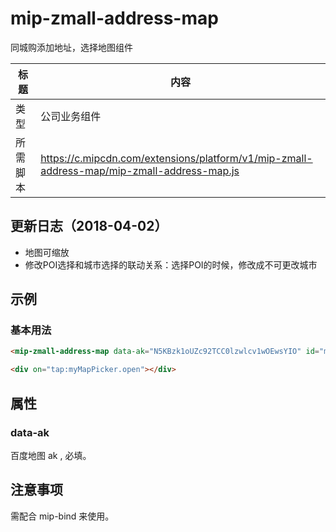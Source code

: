 # mip-zmall-address-map

同城购添加地址，选择地图组件

标题|内容
----|----
类型| 公司业务组件
所需脚本|https://c.mipcdn.com/extensions/platform/v1/mip-zmall-address-map/mip-zmall-address-map.js

## 更新日志（2018-04-02）

- 地图可缩放
- 修改POI选择和城市选择的联动关系：选择POI的时候，修改成不可更改城市

## 示例

### 基本用法

```html
<mip-zmall-address-map data-ak="N5KBzk1oUZc92TCC0lzwlcv1wOEwsYIO" id="myMapPicker"></mip-zmall-address-map>
```

```html
<div on="tap:myMapPicker.open"></div>
```

## 属性

### data-ak

百度地图 ak , 必填。

## 注意事项

需配合 mip-bind 来使用。
